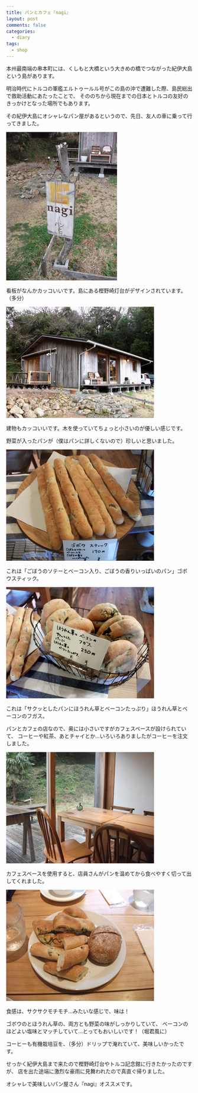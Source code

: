 ```yaml
---
title: パンとカフェ『nagi』
layout: post
comments: false
categories:
  - diary
tags:
  - shop
---
```

本州最南端の串本町には、くしもと大橋という大きめの橋でつながった紀伊大島という島があります。

明治時代にトルコの軍艦エルトゥールル号がこの島の沖で遭難した際、島民総出で救助活動にあたったことで、
そののちから現在までの日本とトルコの友好のきっかけとなった場所でもあります。

その紀伊大島にオシャレなパン屋があるというので、先日、友人の車に乗って行ってきました。

![nagi看板][1]

看板がなんかカッコいいです。島にある樫野崎灯台がデザインされています。（多分）

![nagi建物][2]

建物もカッコいいです。木を使っていてちょっと小さいのが優しい感じです。

野菜が入ったパンが（僕はパンに詳しくないので）珍しいと思いました。

![ごぼうのソテーとベーコン入り、ごぼうの香りいっぱいのパン][3]

これは「ごぼうのソテーとベーコン入り、ごぼうの香りいっぱいのパン」ゴボウスティック。

![サクッとしたパンにほうれん草とベーコンたっぷり][4]

これは「サクッとしたパンにほうれん草とベーコンたっぷり」ほうれん草とベーコンのフガス。

パンとカフェの店なので、奥には小さいですがカフェスペースが設けられていて、
コーヒーや紅茶、あとチャイとか…いろいろありましたがコーヒーを注文しました。

![nagiカフェスペース][5]

カフェスペースを使用すると、店員さんがパンを温めてから食べやすく切って出してくれました。

![nagiでお茶][6]

食感は、サクサクモチモチ…みたいな感じで、味は！

ゴボウのとほうれん草の、両方とも野菜の味がしっかりしていて、
ベーコンのほどよい塩味とマッチしていて…とってもおいしいです！（堀君風に）

コーヒーも有機栽培豆を、（多分）ドリップで淹れていて、美味しいかったです。

せっかく紀伊大島まで来たので樫野崎灯台やトルコ記念館に行きたかったのですが、
店を出た途端に激烈な豪雨に見舞われたので真直ぐ帰りました。

オシャレで美味しいパン屋さん『nagi』オススメです。


 [1]: /img/uploads/2010/02/nagi-kushimoto-1.jpg
 [2]: /img/uploads/2010/02/nagi-kushimoto-2.jpg
 [3]: /img/uploads/2010/02/nagi-kushimoto-3.jpg
 [4]: /img/uploads/2010/02/nagi-kushimoto-4.jpg
 [5]: /img/uploads/2010/02/nagi-kushimoto-5.jpg
 [6]: /img/uploads/2010/02/nagi-kushimoto-6.jpg
